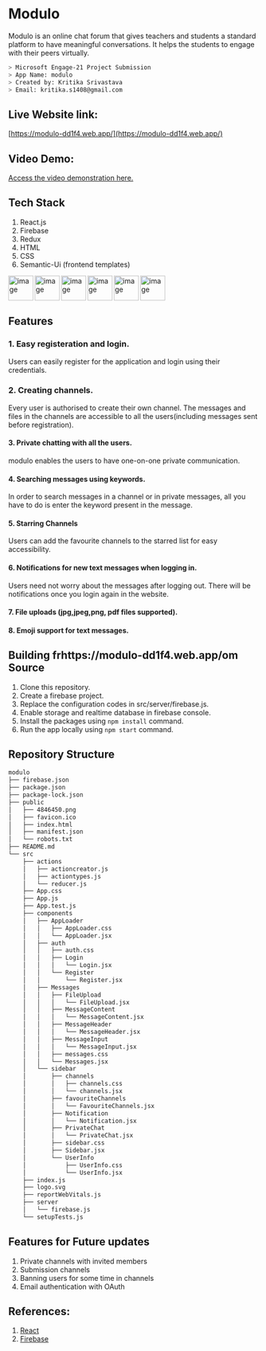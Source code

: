 # Modulo

Modulo is an online chat forum that gives teachers and students a standard platform to have meaningful conversations. It helps the students to engage with their peers virtually.

````bash
> Microsoft Engage-21 Project Submission
> App Name: modulo
> Created by: Kritika Srivastava
> Email: kritika.s1408@gmail.com
````
## Live Website link:  
[https://modulo-dd1f4.web.app/](https://modulo-dd1f4.web.app/)
## Video Demo:

[Access the video demonstration here.](https://youtu.be/GwnlF9DFUUU)

## Tech Stack

1. React.js 
2. Firebase
3. Redux
4. HTML
5. CSS
6. Semantic-Ui (frontend templates)


<img align="left" height="50px" src="https://icons-for-free.com/iconfiles/png/512/design+development+facebook+framework+mobile+react+icon-1320165723839064798.png" alt="image" />

<img align="left" height="50px" src="https://firebase.google.com/images/brand-guidelines/logo-vertical.png" alt="image" />

<img align="left" height="50px" src="https://cdn.iconscout.com/icon/free/png-256/redux-283024.png" alt="image" />


<img align="left" height="50px" src="https://cdn-icons-png.flaticon.com/512/919/919827.png" alt="image" />
<img  align="left" height="50px" src="https://icon-library.com/images/css-icon-png/css-icon-png-0.jpg" alt="image" />
<img  height="50px" src="https://cdn.worldvectorlogo.com/logos/semantic-ui.svg" alt="image" />

## Features
### 1. Easy registeration and login.
Users can easily register for the application and login using their credentials.
### 2. Creating channels.
Every user is authorised to create their own channel. The messages and files in the channels are accessible to all the users(including messages sent before registration).
#### 3. Private chatting with all the users.
modulo enables the users to have one-on-one private communication.

#### 4. Searching messages using keywords.
In order to search messages in a channel or in private messages, all you have to do is enter the keyword present in the message.

#### 5. Starring Channels
Users can add the favourite channels to the starred list for easy accessibility.

#### 6. Notifications for new text messages when logging in.
Users need not worry about the messages after logging out. There will be notifications once you login again in the website.

#### 7. File uploads (jpg,jpeg,png, pdf files supported).
#### 8. Emoji support for text messages.

## Building frhttps://modulo-dd1f4.web.app/om Source
1. Clone this repository.
2. Create a firebase project.
3. Replace the configuration codes in src/server/firebase.js.
4. Enable storage and realtime database in firebase console.
5. Install the packages using `npm install` command.
6. Run the app locally using `npm start` command.

## Repository Structure
````bash
modulo
├── firebase.json
├── package.json
├── package-lock.json
├── public
│   ├── 4846450.png
│   ├── favicon.ico
│   ├── index.html
│   ├── manifest.json
│   └── robots.txt
├── README.md
└── src
    ├── actions
    │   ├── actioncreator.js
    │   ├── actiontypes.js
    │   └── reducer.js
    ├── App.css
    ├── App.js
    ├── App.test.js
    ├── components
    │   ├── AppLoader
    │   │   ├── AppLoader.css
    │   │   └── AppLoader.jsx
    │   ├── auth
    │   │   ├── auth.css
    │   │   ├── Login
    │   │   │   └── Login.jsx
    │   │   └── Register
    │   │       └── Register.jsx
    │   ├── Messages
    │   │   ├── FileUpload
    │   │   │   └── FileUpload.jsx
    │   │   ├── MessageContent
    │   │   │   └── MessageContent.jsx
    │   │   ├── MessageHeader
    │   │   │   └── MessageHeader.jsx
    │   │   ├── MessageInput
    │   │   │   └── MessageInput.jsx
    │   │   ├── messages.css
    │   │   └── Messages.jsx
    │   └── sidebar
    │       ├── channels
    │       │   ├── channels.css
    │       │   └── channels.jsx
    │       ├── favouriteChannels
    │       │   └── FavouriteChannels.jsx
    │       ├── Notification
    │       │   └── Notification.jsx
    │       ├── PrivateChat
    │       │   └── PrivateChat.jsx
    │       ├── sidebar.css
    │       ├── Sidebar.jsx
    │       └── UserInfo
    │           ├── UserInfo.css
    │           └── UserInfo.jsx
    ├── index.js
    ├── logo.svg
    ├── reportWebVitals.js
    ├── server
    │   └── firebase.js
    └── setupTests.js
````

## Features for Future updates
1. Private channels with invited members
2. Submission channels 
3. Banning users for some time in channels
4. Email authentication with OAuth


## References:

1. [React](https://reactjs.org/docs/getting-started.html)
2. [Firebase](https://firebase.google.com/docs?gclid=Cj0KCQiA7oyNBhDiARIsADtGRZb0hOGHVmG2-yh5mJUb1xW73wEfZde1c-Qti04YSkIC8CAELT1ay9IaAvy6EALw_wcB&gclsrc=aw.ds)
